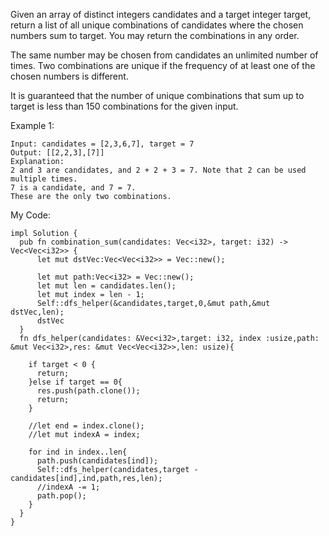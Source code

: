 Given an array of distinct integers candidates and a target integer target, return a list of all unique combinations of candidates where the chosen numbers sum to target. You may return the combinations in any order.

The same number may be chosen from candidates an unlimited number of times. Two combinations are unique if the frequency of at least one of the chosen numbers is different.

It is guaranteed that the number of unique combinations that sum up to target is less than 150 combinations for the given input.

 

Example 1:
```
Input: candidates = [2,3,6,7], target = 7
Output: [[2,2,3],[7]]
Explanation:
2 and 3 are candidates, and 2 + 2 + 3 = 7. Note that 2 can be used multiple times.
7 is a candidate, and 7 = 7.
These are the only two combinations.
```


My Code:
```
impl Solution {
  pub fn combination_sum(candidates: Vec<i32>, target: i32) -> Vec<Vec<i32>> {
      let mut dstVec:Vec<Vec<i32>> = Vec::new();

      let mut path:Vec<i32> = Vec::new();
      let mut len = candidates.len();
      let mut index = len - 1;
      Self::dfs_helper(&candidates,target,0,&mut path,&mut dstVec,len);
      dstVec
  }  
  fn dfs_helper(candidates: &Vec<i32>,target: i32, index :usize,path: &mut Vec<i32>,res: &mut Vec<Vec<i32>>,len: usize){

    if target < 0 {
      return;
    }else if target == 0{
      res.push(path.clone());
      return;  
    }

    //let end = index.clone();
    //let mut indexA = index;

    for ind in index..len{
      path.push(candidates[ind]);
      Self::dfs_helper(candidates,target - candidates[ind],ind,path,res,len);
      //indexA -= 1;
      path.pop();
    }
  }
}

```
